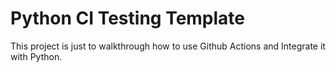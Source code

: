 # Python CI Testing Template

This project is just to walkthrough how to use Github Actions and Integrate it with Python.
